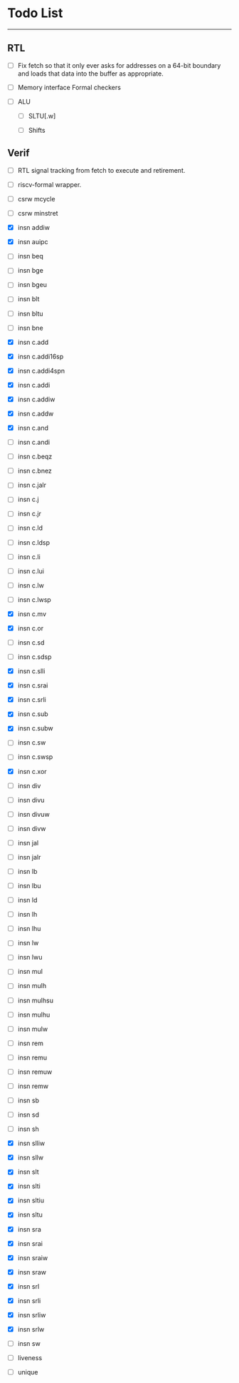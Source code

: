
# Todo List

---

## RTL

- [ ] Fix fetch so that it only ever asks for addresses on a 64-bit boundary
      and loads that data into the buffer as appropriate.

- [ ] Memory interface Formal checkers

- [ ] ALU

  - [ ] SLTU[.w]

  - [ ] Shifts

## Verif

- [ ] RTL signal tracking from fetch to execute and retirement.

- [ ] riscv-formal wrapper.

- [ ] csrw mcycle
- [ ] csrw minstret
- [x] insn addiw
- [x] insn auipc
- [ ] insn beq
- [ ] insn bge
- [ ] insn bgeu
- [ ] insn blt
- [ ] insn bltu
- [ ] insn bne
- [x] insn c.add
- [x] insn c.addi16sp
- [x] insn c.addi4spn
- [x] insn c.addi
- [x] insn c.addiw
- [x] insn c.addw
- [x] insn c.and
- [ ] insn c.andi
- [ ] insn c.beqz
- [ ] insn c.bnez
- [ ] insn c.jalr
- [ ] insn c.j
- [ ] insn c.jr
- [ ] insn c.ld
- [ ] insn c.ldsp
- [ ] insn c.li
- [ ] insn c.lui
- [ ] insn c.lw
- [ ] insn c.lwsp
- [x] insn c.mv
- [x] insn c.or
- [ ] insn c.sd
- [ ] insn c.sdsp
- [x] insn c.slli
- [x] insn c.srai
- [x] insn c.srli
- [x] insn c.sub
- [x] insn c.subw
- [ ] insn c.sw
- [ ] insn c.swsp
- [x] insn c.xor
- [ ] insn div
- [ ] insn divu
- [ ] insn divuw
- [ ] insn divw
- [ ] insn jal
- [ ] insn jalr
- [ ] insn lb
- [ ] insn lbu
- [ ] insn ld
- [ ] insn lh
- [ ] insn lhu
- [ ] insn lw
- [ ] insn lwu
- [ ] insn mul
- [ ] insn mulh
- [ ] insn mulhsu
- [ ] insn mulhu
- [ ] insn mulw
- [ ] insn rem
- [ ] insn remu
- [ ] insn remuw
- [ ] insn remw
- [ ] insn sb
- [ ] insn sd
- [ ] insn sh
- [x] insn slliw
- [x] insn sllw
- [x] insn slt
- [x] insn slti
- [x] insn sltiu
- [x] insn sltu
- [x] insn sra
- [x] insn srai
- [x] insn sraiw
- [x] insn sraw
- [x] insn srl
- [x] insn srli
- [x] insn srliw
- [x] insn srlw
- [ ] insn sw
- [ ] liveness
- [ ] unique

